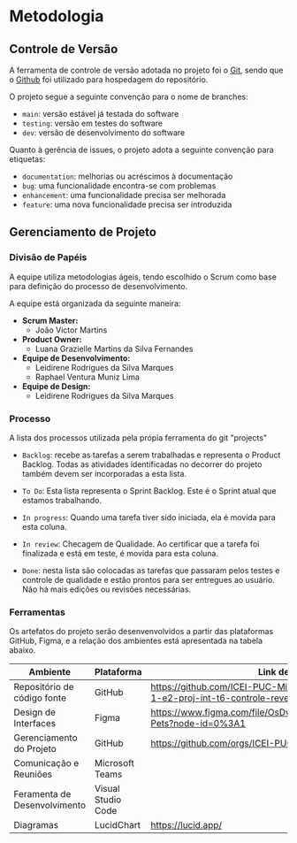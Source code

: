 
# Metodologia

## Controle de Versão

A ferramenta de controle de versão adotada no projeto foi o
[Git](https://git-scm.com/), sendo que o [Github](https://github.com)
foi utilizado para hospedagem do repositório.

O projeto segue a seguinte convenção para o nome de branches:

- `main`: versão estável já testada do software
- `testing`: versão em testes do software
- `dev`: versão de desenvolvimento do software

Quanto à gerência de issues, o projeto adota a seguinte convenção para
etiquetas:

- `documentation`: melhorias ou acréscimos à documentação
- `bug`: uma funcionalidade encontra-se com problemas
- `enhancement`: uma funcionalidade precisa ser melhorada
- `feature`: uma nova funcionalidade precisa ser introduzida

## Gerenciamento de Projeto

### Divisão de Papéis

A equipe utiliza metodologias ágeis, tendo escolhido o Scrum como base para definição do processo de desenvolvimento.

A equipe está organizada da seguinte maneira:
 
- **Scrum Master:**
    - João Victor Martins
- **Product Owner:**
    - Luana Grazielle Martins da Silva Fernandes
- **Equipe de Desenvolvimento:**
     - Leidirene Rodrigues da Silva Marques
     - Raphael Ventura Muniz Lima
- **Equipe de Design:**
    - Leidirene Rodrigues da Silva Marques
    
### Processo

A lista dos processos utilizada pela própia ferramenta do git "projects"

- `Backlog`: recebe as tarefas a serem trabalhadas e representa o Product Backlog. Todas as atividades identificadas no decorrer do projeto também devem ser incorporadas a esta lista.

- `To Do`: Esta lista representa o Sprint Backlog. Este é o Sprint atual que estamos trabalhando.

- `In progress`: Quando uma tarefa tiver sido iniciada, ela é movida para esta coluna.

- `In review`: Checagem de Qualidade. Ao certificar que a tarefa foi finalizada e está em teste, é movida para esta coluna.

- `Done`: nesta lista são colocadas as tarefas que passaram pelos testes e controle de qualidade e estão prontos para ser entregues ao usuário. Não há mais edições ou revisões necessárias.

### Ferramentas

Os artefatos do projeto serão desenvenvolvidos a partir das plataformas GitHub, Figma, e a relação dos ambientes está apresentada na tabela abaixo.

|Ambiente     | Plataforma  |Link de acesso |
|-------|-------------------------|----|
| Repositório de código fonte | GitHub | https://github.com/ICEI-PUC-Minas-PMV-ADS/pmv-ads-2023-1-e2-proj-int-t6-controle-revendas-autonomos |
| Design de Interfaces | Figma | https://www.figma.com/file/OsDvmS0TO0tMUIKvmhWDsk/Found-Pets?node-id=0%3A1 |
| Gerenciamento do Projeto | GitHub | [https://github.com/orgs/ICEI-PUC-Minas-PMV-ADS/projects/189 ](https://github.com/orgs/ICEI-PUC-Minas-PMV-ADS/projects/246)|
| Comunicação e Reuniões | Microsoft Teams |  |
| Feramenta de Desenvolvimento | Visual Studio Code|  |
| Diagramas |LucidChart| https://lucid.app/ |


